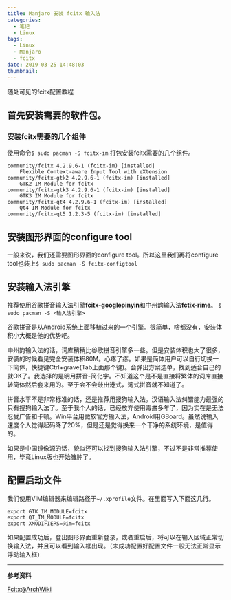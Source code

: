```yaml
---
title: Manjaro 安装 fcitx 输入法
categories:
  - 笔记
  - Linux
tags:
  - Linux
  - Manjaro
  - fcitx
date: 2019-03-25 14:48:03
thumbnail:
---
```


随处可见的fcitx配置教程

<!--more-->

## 首先安装需要的软件包。

### 安装fcitx需要的几个组件

使用命令`$ sudo pacman -S fcitx-im` 打包安装fcitx需要的几个组件。

```
community/fcitx 4.2.9.6-1 (fcitx-im) [installed]
    Flexible Context-aware Input Tool with eXtension
community/fcitx-gtk2 4.2.9.6-1 (fcitx-im) [installed]
    GTK2 IM Module for fcitx
community/fcitx-gtk3 4.2.9.6-1 (fcitx-im) [installed]
    GTK3 IM Module for fcitx
community/fcitx-qt4 4.2.9.6-1 (fcitx-im) [installed]
    Qt4 IM Module for fcitx
community/fcitx-qt5 1.2.3-5 (fcitx-im) [installed]
```

## 安装图形界面的configure tool

一般来说，我们还需要图形界面的configure tool。所以这里我们再将configure tool也装上`$ sudo pacman -S fcitx-configtool`

## 安装输入法引擎
推荐使用谷歌拼音输入法引擎**fcitx-googlepinyin**和中州韵输入法**fctix-rime**。
`$ sudo pacman -S <输入法引擎>`

谷歌拼音是从Android系统上面移植过来的一个引擎。很简单，啥都没有，安装体积小大概是他的优势吧。

中州韵输入法的话，词库稍稍比谷歌拼音引擎多一些。但是安装体积也大了很多，安装的时候看见完全安装体积80M。心疼了疼。如果是简体用户可以自行切换一下简体，快捷键Ctrl+grave(Tab上面那个键)。会弹出方案选单，找到适合自己的就OK了。我选择的是明月拼音-简化字。不知道这个是不是直接将繁体的词库直接转简体然后套来用的。至于会不会敲出港式，湾式拼音就不知道了。

拼音水平不是非常标准的话，还是推荐用搜狗输入法。汉语输入法纠错能力最强的只有搜狗输入法了。至于我个人的话，已经放弃使用毒瘤多年了，因为实在是无法忍受广告和卡顿。Win平台用微软官方输入法，Android用GBoard。虽然说输入速度个人觉得起码降了20%，但是还是觉得换来一个干净的系统环境，是值得的。

如果是中国镜像源的话，貌似还可以找到搜狗输入法引擎，不过不是非常推荐使用，毕竟Linux版也开始臃肿了。


## 配置启动文件

我们使用VIM编辑器来编辑路径于`~/.xprofile`文件。在里面写入下面这几行。

```
export GTK_IM_MODULE=fcitx
export QT_IM_MODULE=fcitx
export XMODIFIERS=@im=fcitx
```

如果配置成功后，登出图形界面重新登录，或者重启后，将可以在输入区域正常切换输入法，并且可以看到输入框出现。（未成功配置好配置文件一般无法正常显示浮动输入框）

---
**参考资料**

[Fcitx@ArchWiki](https://wiki.archlinux.org/index.php/Fcitx_(%E7%AE%80%E4%BD%93%E4%B8%AD%E6%96%87))